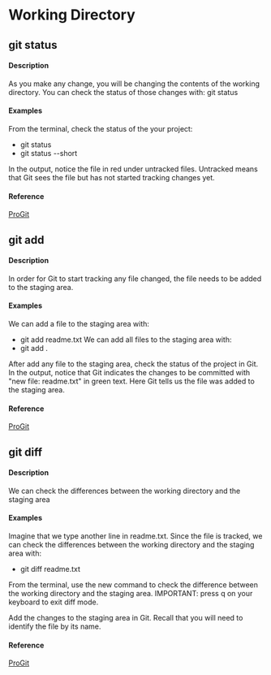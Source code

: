 # Working Directory

## git status

#### Description
As you make any change, you will be changing the contents of the working directory. You can check the status of those changes with:
git status

#### Examples
From the terminal, check the status of the your project:
* git status
* git status --short

In the output, notice the file in red under untracked files. Untracked means that Git sees the file but has not started tracking changes yet.

#### Reference
[ProGit](https://git-scm.com/docs/git-status)


## git add

#### Description
In order for Git to start tracking any file changed, the file needs to be added to the staging area.

#### Examples
We can add a file to the staging area with:
* git add readme.txt
We can add all files to the staging area with:
* git add .

After add any file to the staging area, check the status of the project in Git.
In the output, notice that Git indicates the changes to be committed with "new file: readme.txt" in green text. Here Git tells us the file was added to the staging area.

#### Reference
[ProGit](https://git-scm.com/docs/git-add)

## git diff

#### Description
We can check the differences between the working directory and the staging area

#### Examples
Imagine that we type another line in readme.txt. Since the file is tracked, we can check the differences between the working directory and the staging area with:
* git diff readme.txt

From the terminal, use the new command to check the difference between the working directory and the staging area.
IMPORTANT: press q on your keyboard to exit diff mode.

Add the changes to the staging area in Git. Recall that you will need to identify the file by its name.

#### Reference
[ProGit](https://git-scm.com/docs/git-diff)
